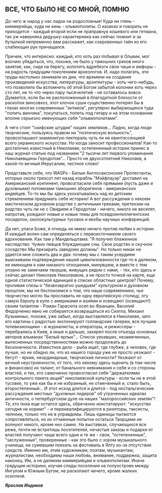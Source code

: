 ## ВСЕ, ЧТО БЫЛО НЕ СО МНОЙ, ПОМНЮ

До чего ж народ у нас падок на родословные! Куда ни глянь - киммерийцы, куда ни кинь - ольвиополиты. О казаках и говорить не приходится - каждый второй если не праправнук кошевого или гетмана, так уж наверняка дедушку-характерника как сейчас помнит и за бутылкой непременно вам расскажет, как сокровенных тайн из его слабеющих рук причащался. 

Причем, что интересно: каждый, кто хоть раз побывал в Ольвии, мог воочию убедиться, что, похоже, не было у тамошних греков иного занятия, как, сидя на берегу, колотить вдребезги свои чаши и амфоры - на радость грядущим поколениям археологов. И, надо полагать, эти труды настолько занимали их дни, что времени на создание произведений искусства, литературы, архитектуры - хоть чего-нибудь, что позволило бы вспомнить об этой Богом забытой колонии хоть через сто лет, не то что через пару тысячелетий - не оставалось вовсе. Думается, если бы не расположенный в благодатной близости от раскопок винсовхоз, этот клочок суши существенно потерял бы в глазах многих современных "антиков", регулярно выбирающихся туда "попить винчика", покупаться, попеть под гитару и на этом основании вполне серьезно именующих себя "ольвиополитами". 

А чего стоят "скифские штудии" наших земляков… Ладно, когда люди творческие, пользуясь правом на "поэтическую вольность", провозглашают знаменитую пектораль чуть ли не квинтэссенцией всего украинского искусства. Но когда заносит профессионалов! Как-то достаточно известный в Николаеве, остепененный историк принес в наш журнал статью под названием "2 тысячи лет первого упоминания Николаевщины Геродотом"… Просто не двухсотлетний Николаев, а какой-то вечный Иерусалим, честное слово! 

Представьте себе, что WASPs - Белые Англоcаксонские Протестанты, которых около трехсот лет назад корабль "Мэйфлауэр" доставил на Американский континент, провозгласили себя прямыми (пусть даже и духовными) потомками тамошних аборигенов - американских индейцев. То-то мы бы здесь ухохатывались над их детским стремлением придумать себе историю! А вот рассуждения о некоем мистическом духовном родстве с античными греками, претензии на родство чуть ли не с Овидием и Геродотом - ничего, никого не веселят, напротив, рождают новые и новые темы для псевдоинтеллигентских посиделок, околокультурных тусовок и якобы научных конференций. 

Да нет, упаси Боже, я отнюдь не имею ничего против любви к истории. И каждый волен сам определяться с первоисточником своего вдохновения. Как там у Мандельштама: "Я получил блаженное наследство: Чужих певцов блуждающие сны. Свое родство и скучное соседство Мы презирать заведомо должны". Но только никак не удается мне сложить два и два: почему мы с таким усердием выискиваем подтверждения нашей цивилизованности где-то в далеком, не имеющем к нам никакого отношения, минувшем, и вместе с тем упорно не замечаем творцов, живущих рядом с нами, - тех, кто здесь и сейчас делает Николаев Николаевом, а не просто точкой на карте, еще одной статистической единицей в списке областных центров? Почему, проливая слезы о "безвозвратно ушедшем" культурном и духовном прошлом, мы не беспокоимся о том, что наши современники, чье творчество могло бы прославить не одну европейскую столицу, эту самую Европу в купе с америками и азиями и освещают (освящают!) своим талантом - Роман Гарасюта осел во Франции, Василий Федорченко явно не собирается возвращаться из Сиэтла, Михаил Кузьминых, похоже, уже забыл, когда выставлялся в Николаеве, зато его картины с радостью экспонируют голландские галереи, все лучшие телевизионщики - и журналисты, и операторы, и режиссеры - перебрались в Киев, а иные и дальше, захирел после отъезда основных авторов альманах "Белый ярлык"… Список уехавших, незамеченных, вытесненных посредственностями можно продолжать до бесконечности. Известное дело - рыба ищет, где глубже, а человек, где лучше, но не обидно ли, что из нашего города уже не просто уезжают - бегут! - яркие, неординарные, творческие личности? Уезжают от вечной неустроенности, от того, что некому здесь оценить (в том числе и финансово) их талант, от банального невнимания к себе и со стороны властей, и тех, кто самочинно провозгласил себя "держателями контрольного пакета акций" николаевской культуры - если ты не в этой тусовке, то уже как бы и не избранный, не отмеченный и, стало быть, второстепенный… И этот исход длится и длится - под ностальгические рассуждения местных "духовных лидеров" об утраченных идеалах античности, о петербургском духе на наших "малороссийских землях"! Те, кто пока еще остался здесь, обреченно констатируют: "искусство сегодня не кормит" - и переквалифицируются в риэлторы, таксисты, челноки, только что не в управдомы. Лишь единицы пытаются сопротивляться, но их отчаянные попытки остаться Творцами не волнуют никого, кроме них самих. На выставках, случающихся все реже, почти не встретишь посетителей, нечастые заказы и подарки от властей получают чаще всего одни и те же - свои, "остепененные", "заслуженные", проверенные - как это было с хором музыкального училища, не сумевшим поехать на фестиваль в Ялту из-за отсутствия средств. Именно им, этим художникам, поэтам, музыкантам, журналистам, необходимы наши любовь, внимание, поддержка, защита наконец. Им, а не далеким киммерийцам и ольвиополитам. Иначе грядущие историки, изучая следы поселения на полуострове между Ингулом и Южным Бугом, не раскопают ничего, кроме жалких осколков. 

***Ярослав Индиков***

